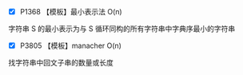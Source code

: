
- [x] P1368 【模板】最小表示法 O(n)


字符串 S 的最小表示为与 S 循环同构的所有字符串中字典序最小的字符串

- [x] P3805 【模板】manacher O(n)

找字符串中回文子串的数量或长度
